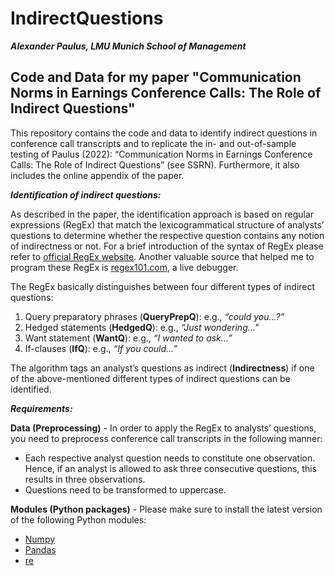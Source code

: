 # IndirectQuestions

***Alexander Paulus, LMU Munich School of Management***

Code and Data for my paper "Communication Norms in Earnings Conference Calls: The Role of Indirect Questions"
---

This repository contains the code and data to identify indirect questions in conference call transcripts and to replicate the in- and out-of-sample testing of Paulus (2022): “Communication Norms in Earnings Conference Calls: The Role of Indirect Questions” (see SSRN). Furthermore, it also includes the online appendix of the paper. 

***Identification of indirect questions:***

As described in the paper, the identification approach is based on regular expressions (RegEx) that match the lexicogrammatical structure of analysts’ questions to determine whether the respective question contains any notion of indirectness or not. For a brief introduction of the syntax of RegEx please refer to [official RegEx website](https://docs.python.org/3/library/re.html). Another valuable source that helped me to program these RegEx is [regex101.com](https://regex101.com/), a live debugger.

The RegEx basically distinguishes between four different types of indirect questions: 

   1. Query preparatory phrases (**QueryPrepQ**): e.g., *“could you…?”*
   2. Hedged statements (**HedgedQ**): e.g., *“Just wondering…"*
   3. Want statement (**WantQ**): e.g., *“I wanted to ask…”*
   4. If-clauses (**IfQ**): e.g., *“If you could…”*

The algorithm tags an analyst’s questions as indirect (**Indirectness**) if one of the above-mentioned different types of indirect questions can be identified.

***Requirements:***

**Data (Preprocessing)** - In order to apply the RegEx to analysts’ questions, you need to preprocess conference call transcripts in the following manner:
- Each respective analyst question needs to constitute one observation. Hence, if an analyst is allowed to ask three consecutive questions, this results in three observations.
- Questions need to be transformed to uppercase.

**Modules (Python packages)** - Please make sure to install the latest version of the following Python modules:
- [Numpy](https://numpy.org/)
- [Pandas](https://pandas.pydata.org/)
- [re](https://docs.python.org/3/library/re.html)
